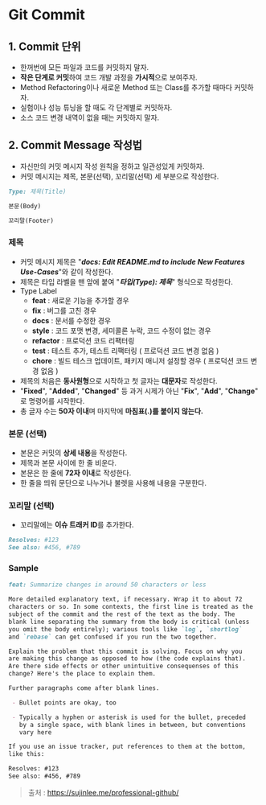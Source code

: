 # Git Commit

## 1. Commit 단위

* 한꺼번에 모든 파일과 코드를 커밋하지 말자.
* **작은 단계로 커밋**하여 코드 개발 과정을 **가시적**으로 보여주자.
* Method Refactoring이나 새로운 Method 또는 Class를 추가할 때마다 커밋하자.
* 실험이나 성능 튜닝을 할 때도 각 단계별로 커밋하자.
* 소스 코드 변경 내역이 없을 때는 커밋하지 말자.



## 2. Commit Message 작성법

* 자신만의 커밋 메시지 작성 원칙을 정하고 일관성있게 커밋하자.
* 커밋 메시지는 제목, 본문(선택), 꼬리말(선택) 세 부분으로 작성한다.

```markdown
Type: 제목(Title)

본문(Body)

꼬리말(Footer)
```



### 제목

* 커밋 메시지 제목은 "***docs: Edit README.md to include New Features Use-Cases***"와 같이 작성한다.
* 제목은 타입 라벨을 맨 앞에 붙여 "***타입(Type): 제목***" 형식으로 작성한다.
* Type Label
  * **feat** : 새로운 기능을 추가할 경우
  * **fix** : 버그를 고친 경우
  * **docs** : 문서를 수정한 경우
  * **style** : 코드 포맷 변경, 세미콜론 누락, 코드 수정이 없는 경우
  * **refactor** : 프로덕션 코드 리팩터링
  * **test** : 테스트 추가, 테스트 리팩터링 ( 프로덕션 코드 변경 없음 )
  * **chore** : 빌드 테스크 업데이트, 패키지 매니저 설정할 경우 ( 프로덕션 코드 변경 없음 )
* 제목의 처음은 **동사원형**으로 시작하고 첫 글자는 **대문자**로 작성한다.
* "**Fixed**", "**Added**", "**Changed**" 등 과거 시제가 아닌 "**Fix**", "**Add**", "**Change**" 로 명령어를 시작한다.
* 총 글자 수는 **50자 이내**며 마지막에 **마침표(.)를 붙이지 않는다.**



### 본문 (선택)

* 본문은 커밋의 **상세 내용**을 작성한다.
* 제목과 본문 사이에 한 줄 비운다.
* 본문은 한 줄에 **72자 이내**로 작성한다.
* 한 줄을 띄워 문단으로 나누거나 불렛을 사용해 내용을 구분한다.



### 꼬리말 (선택)

* 꼬리말에는 **이슈 트래커 ID**를 추가한다.

```markdown
Resolves: #123
See also: #456, #789
```



### Sample

```markdown
feat: Summarize changes in around 50 characters or less

More detailed explanatory text, if necessary. Wrap it to about 72
characters or so. In some contexts, the first line is treated as the
subject of the commit and the rest of the text as the body. The
blank line separating the summary from the body is critical (unless
you omit the body entirely); various tools like `log`, `shortlog`
and `rebase` can get confused if you run the two together.

Explain the problem that this commit is solving. Focus on why you
are making this change as opposed to how (the code explains that).
Are there side effects or other unintuitive consequenses of this
change? Here's the place to explain them.

Further paragraphs come after blank lines.

 - Bullet points are okay, too

 - Typically a hyphen or asterisk is used for the bullet, preceded
   by a single space, with blank lines in between, but conventions
   vary here

If you use an issue tracker, put references to them at the bottom,
like this:

Resolves: #123
See also: #456, #789
```






> 출처 : https://sujinlee.me/professional-github/
